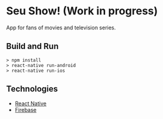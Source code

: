 # Seu Show! (Work in progress)
App for fans of movies and television series.

## Build and Run

```
> npm install
> react-native run-android
> react-native run-ios
```

## Technologies
* [React Native](https://github.com/facebook/react-native)
* [Firebase](https://firebase.google.com)

